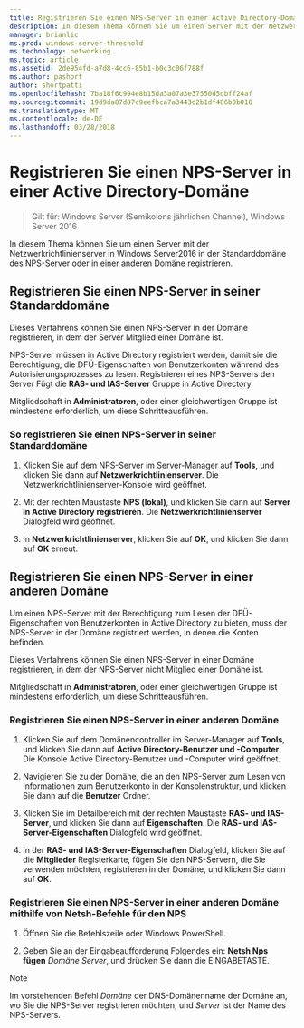 ```yaml
---
title: Registrieren Sie einen NPS-Server in einer Active Directory-Domäne
description: In diesem Thema können Sie um einen Server mit der Netzwerkrichtlinienserver in Windows Server2016 in der Standarddomäne des NPS-Server oder in einer anderen Domäne registrieren.
manager: brianlic
ms.prod: windows-server-threshold
ms.technology: networking
ms.topic: article
ms.assetid: 2de954fd-a7d8-4cc6-85b1-b0c3c06f788f
ms.author: pashort
author: shortpatti
ms.openlocfilehash: 7ba18f6c994e8b15da3a07a3e37550d5dbff24af
ms.sourcegitcommit: 19d9da87d87c9eefbca7a3443d2b1df486b0b010
ms.translationtype: MT
ms.contentlocale: de-DE
ms.lasthandoff: 03/28/2018
---
```

# <a name="register-an-nps-server-in-an-active-directory-domain"></a>Registrieren Sie einen NPS-Server in einer Active Directory-Domäne

>Gilt für: Windows Server (Semikolons jährlichen Channel), Windows Server 2016

In diesem Thema können Sie um einen Server mit der Netzwerkrichtlinienserver in Windows Server2016 in der Standarddomäne des NPS-Server oder in einer anderen Domäne registrieren.

## <a name="register-an-nps-server-in-its-default-domain"></a>Registrieren Sie einen NPS-Server in seiner Standarddomäne

Dieses Verfahrens können Sie einen NPS-Server in der Domäne registrieren, in dem der Server Mitglied einer Domäne ist. 

NPS-Server müssen in Active Directory registriert werden, damit sie die Berechtigung, die DFÜ-Eigenschaften von Benutzerkonten während des Autorisierungsprozesses zu lesen. Registrieren eines NPS-Servers den Server Fügt die **RAS- und IAS-Server** Gruppe in Active Directory.

Mitgliedschaft in **Administratoren**, oder einer gleichwertigen Gruppe ist mindestens erforderlich, um diese Schritteausführen.

### <a name="to-register-an-nps-server-in-its-default-domain"></a>So registrieren Sie einen NPS-Server in seiner Standarddomäne


1. Klicken Sie auf dem NPS-Server im Server-Manager auf **Tools**, und klicken Sie dann auf **Netzwerkrichtlinienserver**. Die Netzwerkrichtlinienserver-Konsole wird geöffnet.

2. Mit der rechten Maustaste **NPS (lokal)**, und klicken Sie dann auf **Server in Active Directory registrieren**. Die **Netzwerkrichtlinienserver** Dialogfeld wird geöffnet.

3. In **Netzwerkrichtlinienserver**, klicken Sie auf **OK**, und klicken Sie dann auf **OK** erneut.

## <a name="register-an-nps-server-in-another-domain"></a>Registrieren Sie einen NPS-Server in einer anderen Domäne

Um einen NPS-Server mit der Berechtigung zum Lesen der DFÜ-Eigenschaften von Benutzerkonten in Active Directory zu bieten, muss der NPS-Server in der Domäne registriert werden, in denen die Konten befinden.

Dieses Verfahrens können Sie einen NPS-Server in einer Domäne registrieren, in dem der NPS-Server nicht Mitglied einer Domäne ist.

Mitgliedschaft in **Administratoren**, oder einer gleichwertigen Gruppe ist mindestens erforderlich, um diese Schritteausführen.

### <a name="to-register-an-nps-server-in-another-domain"></a>Registrieren Sie einen NPS-Server in einer anderen Domäne

1. Klicken Sie auf dem Domänencontroller im Server-Manager auf **Tools**, und klicken Sie dann auf **Active Directory-Benutzer und -Computer**. Die Konsole Active Directory-Benutzer und -Computer wird geöffnet.

2. Navigieren Sie zu der Domäne, die an den NPS-Server zum Lesen von Informationen zum Benutzerkonto in der Konsolenstruktur, und klicken Sie dann auf die **Benutzer** Ordner. 

3. Klicken Sie im Detailbereich mit der rechten Maustaste **RAS- und IAS-Server**, und klicken Sie dann auf **Eigenschaften**. Die **RAS- und IAS-Server-Eigenschaften** Dialogfeld wird geöffnet.

4. In der **RAS- und IAS-Server-Eigenschaften** Dialogfeld, klicken Sie auf die **Mitglieder** Registerkarte, fügen Sie den NPS-Servern, die Sie verwenden möchten, registrieren in der Domäne, und klicken Sie dann auf **OK**.


### <a name="to-register-an-nps-server-in-another-domain-by-using-netsh-commands-for-nps"></a>Registrieren Sie einen NPS-Server in einer anderen Domäne mithilfe von Netsh-Befehle für den NPS

1. Öffnen Sie die Befehlszeile oder Windows PowerShell. 

2. Geben Sie an der Eingabeaufforderung Folgendes ein: **Netsh Nps fügen**&nbsp;*Domäne*&nbsp;*Server*, und drücken Sie dann die EINGABETASTE.

>[!NOTE]
>Im vorstehenden Befehl *Domäne* der DNS-Domänenname der Domäne an, wo Sie die NPS-Server registrieren möchten, und *Server* ist der Name des NPS-Servers.

